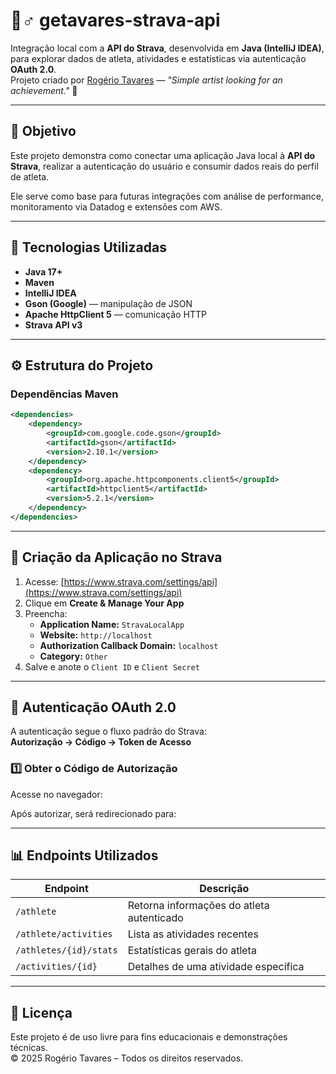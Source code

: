 # 🏃♂️ getavares-strava-api

Integração local com a **API do Strava**, desenvolvida em **Java (IntelliJ IDEA)**, para explorar dados de atleta, atividades e estatísticas via autenticação **OAuth 2.0**.  
Projeto criado por [Rogério Tavares](https://github.com/rogtavares) — *"Simple artist looking for an achievement."* 🎨

---

## 🚀 Objetivo
Este projeto demonstra como conectar uma aplicação Java local à **API do Strava**, realizar a autenticação do usuário e consumir dados reais do perfil de atleta.

Ele serve como base para futuras integrações com análise de performance, monitoramento via Datadog e extensões com AWS.

---

## 🧩 Tecnologias Utilizadas
- **Java 17+**
- **Maven**
- **IntelliJ IDEA**
- **Gson (Google)** — manipulação de JSON  
- **Apache HttpClient 5** — comunicação HTTP  
- **Strava API v3**

---

## ⚙️ Estrutura do Projeto

### Dependências Maven
```xml
<dependencies>
    <dependency>
        <groupId>com.google.code.gson</groupId>
        <artifactId>gson</artifactId>
        <version>2.10.1</version>
    </dependency>
    <dependency>
        <groupId>org.apache.httpcomponents.client5</groupId>
        <artifactId>httpclient5</artifactId>
        <version>5.2.1</version>
    </dependency>
</dependencies>
```

---

## 🔑 Criação da Aplicação no Strava

1. Acesse: [https://www.strava.com/settings/api](https://www.strava.com/settings/api)  
2. Clique em **Create & Manage Your App**
3. Preencha:
   - **Application Name:** `StravaLocalApp`
   - **Website:** `http://localhost`
   - **Authorization Callback Domain:** `localhost`
   - **Category:** `Other`
4. Salve e anote o `Client ID` e `Client Secret`

---

## 🔐 Autenticação OAuth 2.0

A autenticação segue o fluxo padrão do Strava:  
**Autorização → Código → Token de Acesso**

### 1️⃣ Obter o Código de Autorização
Acesse no navegador:

Após autorizar, será redirecionado para:

---

## 📊 Endpoints Utilizados

| Endpoint               | Descrição                                 |
| ---------------------- | ----------------------------------------- |
| `/athlete`             | Retorna informações do atleta autenticado |
| `/athlete/activities`  | Lista as atividades recentes              |
| `/athletes/{id}/stats` | Estatísticas gerais do atleta             |
| `/activities/{id}`     | Detalhes de uma atividade específica      |

---

## 📄 Licença

Este projeto é de uso livre para fins educacionais e demonstrações técnicas.  
© 2025 Rogério Tavares – Todos os direitos reservados.